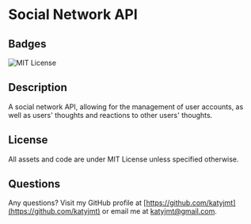 
# Social Network API

## Badges
![MIT License](https://img.shields.io/badge/license-MIT_License-purple)

## Description
A social network API, allowing for the management of user accounts, as well as users' thoughts and reactions to other users' thoughts.

## License
All assets and code are under MIT License unless specified otherwise.

## Questions
Any questions? Visit my GitHub profile at [https://github.com/katyjmt](https://github.com/katyjmt) or email me at [katyjmt@gmail.com](katyjmt@gmail.com).
